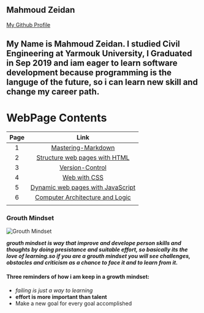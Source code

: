 ## Mahmoud Zeidan
[My Github Profile](https://github.com/mahmoudzeidan10)
## My Name is Mahmoud Zeidan. I studied Civil Engineering at Yarmouk University, I Graduated in Sep 2019 and iam eager to learn software development because programming is the languge of the future, so i  can learn new skill and change my career path.

# WebPage Contents
|Page| Link 
|   :----------: | :----------:    |
| 1  | [Mastering-Markdown](https://mahmoudzeidan10.github.io/learning-journal/Mastering-Markdown)  
|2   |[Structure web pages with HTML](https://mahmoudzeidan10.github.io/learning-journal/Structure-web-pages-HTML) 
|3    |[Version-Control](https://mahmoudzeidan10.github.io/learning-journal/Version-Control)
|4    |[Web with CSS](https://mahmoudzeidan10.github.io/learning-journal/Design-web-css)
|5    |[Dynamic web pages with JavaScript](https://mahmoudzeidan10.github.io/learning-journal/Dynamic-Webpage-js)
|6    |[Computer Architecture and Logic](https://mahmoudzeidan10.github.io/learning-journal/Computer-Architecture-Logic) 
|    |

### Grouth Mindset
![Grouth Mindset](https://penstripe.co.uk/wp-content/uploads/2019/09/1.png)

 ***grouth mindset is way that improve and develope person skills and thoughts by doing presistance and suitable effort, so basically its the love of learning.so if you are a grouth mindset you will see challenges, obstacles and criticism as a chance to face it and to learn from it.***

#### Three reminders of how i am keep in a growth mindset:
- *failing is just a way to learning*
- **effort is more important than talent**
- Make a new goal for every goal accomplished

